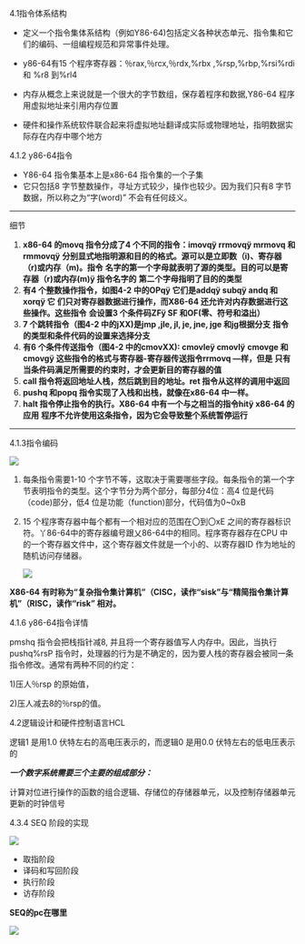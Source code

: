 4.1指令体系结构

- 定义一个指令集体系结构（例如Y86-64)包括定义各种状态单元、指令集和它们的编码、一组编程规范和异常事件处理。

- y86-64有15 个程序寄存器：％rax,％rcx,％rdx,%rbx ,%rsp,%rbp,%rsi%rdi 和 %r8 到%rl4

- 内存从概念上来说就是一个很大的字节数组，保存着程序和数据,Y86-64 程序用虚拟地址来引用内存位置

- 硬件和操作系统软件联合起来将虚拟地址翻译成实际或物理地址，指明数据实际存在内存中哪个地方

  

4.1.2  y86-64指令

- Y86-64 指令集基本上是x86-64 指令集的一个子集
- 它只包括8 字节整数操作，寻址方式较少，操作也较少。因为我们只有8 字节数据，所以称之为“字(word)” 不会有任何歧义。

***

细节

1. **x86-64 的movq 指令分成了4 个不同的指令：imovqÿ rrmovqÿ mrmovq 和rmmovqÿ**
   **分别显式地指明源和目的的格式。源可以是立即数（i)、寄存器（r)或内存（m)。指令**
   **名字的第一个字母就表明了源的类型。目的可以是寄存器（r)或内存(m)ÿ 指令名字的**
   **第二个字母指明了目的的类型**
2. **有4 个整数操作指令，如图4-2 中的OPqÿ 它们是addqÿ subqÿ andq 和xorqÿ 它**
   **们只对寄存器数据进行操作，而X86-64 还允许对内存数据进行这些操作。这些指令**
   **会设置3 个条件码ZFÿ SF 和OF(零、符号和溢出）**
3. **7 个跳转指令（图4-2 中的jXX)是jmp ,jle, jl, je, jne, jge 和jg根据分支**
   **指令的类型和条件代码的设置来选择分支**
4. **有6 个条件传送指令（图4-2 中的cmovXX): cmovleÿ cmovlÿ**
   **cmovge 和cmovgÿ 这些指令的格式与寄存器-寄存器传送指令rrmovq —样，但是**
   **只有当条件码满足所需要的约束时，才会更新目的寄存器的值**
5. **call 指令将返回地址人栈，然后跳到目的地址。ret 指令从这样的调用中返回**
6. **pushq 和popq 指令实现了入栈和出栈，就像在x86-64 中一样。**
7. **halt 指令停止指令的执行。X86-64 中有一个与之相当的指令hitÿ x86-64 的应用**
   **程序不允许使用这条指令，因为它会导致整个系统暂停运行**

***

4.1.3指令编码

![](https://gitee.com/andylinchuanxin/bookimagenew/raw/master/img/4-2.png)

1. 每条指令需要1-10 个字节不等，这取决于需要哪些字段。每条指令的第一个字节表明指令的类型。这个字节分为两个部分，每部分4位：高4 位是代码（code)部分，低4 位是功能（function)部分，代码值为0~0xB

2. 15 个程序寄存器中每个都有一个相对应的范围在〇到〇xE 之间的寄存器标识符。丫86-64中的寄存器编号跟乂86-64中的相同。程序寄存器存在CPU 中的一个寄存器文件中，这个寄存器文件就是一个小的、以寄存器ID 作为地址的随机访问存储器。

   ![](https://gitee.com/andylinchuanxin/bookimagenew/raw/master/img/4-4.png)

**X86-64 有时称为“复杂指令集计算机”（CISC，读作“sisk”与“精简指令集计算机”（RISC，读作“risk” 相对。**



4.1.6   y86-64指令详情

pmshq 指令会把栈指针减8, 并且将一个寄存器值写人内存中。因此，当执行pushq%rsP 指令时，处理器的行为是不确定的，因为要人栈的寄存器会被同一条指令修改。通常有两种不同的约定：

 1)压人％rsp 的原始值，

2)压人减去8的％rsp的值。



4.2逻辑设计和硬件控制语言HCL

逻辑1 是用1.0 伏特左右的高电压表示的，而逻辑0 是用0.0 伏特左右的低电压表示的

***一个数字系统需要三个主要的组成部分：***

计算对位进行操作的函数的组合逻辑、存储位的存储器单元，以及控制存储器单元更新的时钟信号





4.3.4 SEQ 阶段的实现

![](https://gitee.com/andylinchuanxin/bookimagenew/raw/master/img/4-26.png)

- 取指阶段
- 译码和写回阶段
- 执行阶段
- 访存阶段

**SEQ的pc在哪里**

![](https://gitee.com/andylinchuanxin/bookimagenew/raw/master/img/4-39.png)

